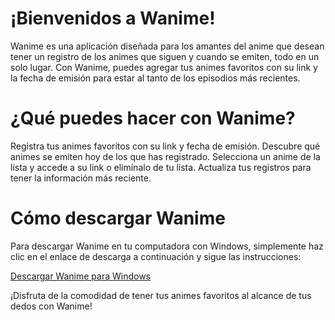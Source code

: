 # ¡Bienvenidos a Wanime!

Wanime es una aplicación diseñada para los amantes del anime que desean tener un registro de los animes que siguen y cuando se emiten, todo en un solo lugar. Con Wanime, puedes agregar tus animes favoritos con su link y la fecha de emisión para estar al tanto de los episodios más recientes.

# ¿Qué puedes hacer con Wanime?

Registra tus animes favoritos con su link y fecha de emisión.
Descubre qué animes se emiten hoy de los que has registrado.
Selecciona un anime de la lista y accede a su link o elimínalo de tu lista.
Actualiza tus registros para tener la información más reciente.

# Cómo descargar Wanime

Para descargar Wanime en tu computadora con Windows, simplemente haz clic en el enlace de descarga a continuación y sigue las instrucciones:

[Descargar Wanime para Windows](https://download856.mediafire.com/weda4umd7yeghiTmYuFyVQSISDapQUGKL0FYbMjAnspc7n2sfrSh8S-qiEh7OnkXh7f4tAp-LTJ-a6Z_-v0GF6f14vY/d4o8j3hgqobjzgy/wanime.zip)

¡Disfruta de la comodidad de tener tus animes favoritos al alcance de tus dedos con Wanime!
